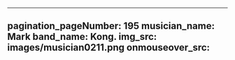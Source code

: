 ------
pagination_pageNumber: 195
musician_name: Mark
band_name: Kong.
img_src: images/musician0211.png
onmouseover_src: 
------